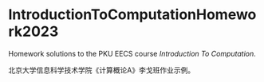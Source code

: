 # IntroductionToComputationHomework2023

Homework solutions to the PKU EECS course *Introduction To Computation*.

北京大学信息科学技术学院《计算概论A》李戈班作业示例。

